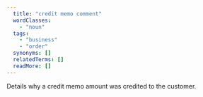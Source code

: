 ```yaml
---
  title: "credit memo comment"
  wordClasses:
    - "noun"
  tags:
    - "business"
    - "order"
  synonyms: []
  relatedTerms: []
  readMore: []
---
```

Details why a credit memo amount was credited to the customer.
